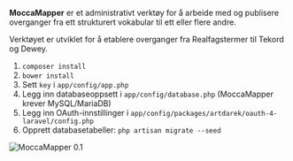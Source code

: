 **MoccaMapper** er et administrativt verktøy for å arbeide med og publisere overganger fra ett strukturert vokabular
til ett eller flere andre.

Verktøyet er utviklet for å etablere overganger fra Realfagstermer til Tekord og Dewey.

1. `composer install`
2. `bower install`
3. Sett `key` i `app/config/app.php`
4. Legg inn databaseoppsett i `app/config/database.php` (MoccaMapper krever MySQL/MariaDB)
5. Legg inn OAuth-innstillinger i `app/config/packages/artdarek/oauth-4-laravel/config.php`
6. Opprett databasetabeller: `php artisan migrate --seed`

![MoccaMapper 0.1](https://hostr.co/file/GzS0904J8Lik/moccamapper-0.1.png)

